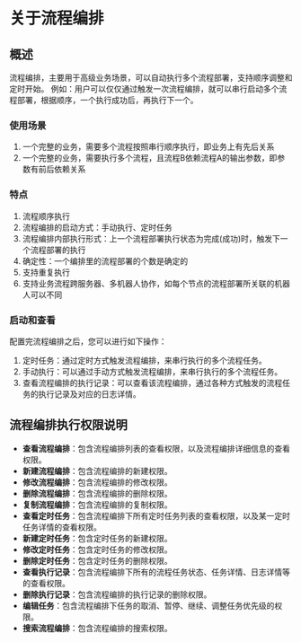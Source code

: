 # 关于流程编排


## 概述

流程编排，主要用于高级业务场景，可以自动执行多个流程部署，支持顺序调整和定时开始。
例如：用户可以仅仅通过触发一次流程编排，就可以串行启动多个流程部署，根据顺序，一个执行成功后，再执行下一个。

### 使用场景
1. 一个完整的业务，需要多个流程按照串行顺序执行，即业务上有先后关系
2. 一个完整的业务，需要执行多个流程，且流程B依赖流程A的输出参数，即参数有前后依赖关系

### 特点

1. 流程顺序执行
2. 流程编排的启动方式：手动执行、定时任务
3. 流程编排内部执行形式：上一个流程部署执行状态为完成(成功)时，触发下一个流程部署的执行
4. 确定性：一个编排里的流程部署的个数是确定的
5. 支持重复执行
6. 支持业务流程跨服务器、多机器人协作，如每个节点的流程部署所关联的机器人可以不同


### 启动和查看
配置完流程编排之后，您可以进行如下操作：

1. 定时任务：通过定时方式触发流程编排，来串行执行的多个流程任务。
2. 手动执行：可以通过手动方式触发流程编排，来串行执行的多个流程任务。
3. 查看流程编排的执行记录：可以查看该流程编排，通过各种方式触发的流程任务的执行记录及对应的日志详情。

## 流程编排执行权限说明

- **查看流程编排**：包含流程编排列表的查看权限，以及流程编排详细信息的查看权限。
- **新建流程编排**：包含流程编排的新建权限。
- **修改流程编排**：包含流程编排的修改权限。
- **删除流程编排**：包含流程编排的删除权限。
- **复制流程编排**：包含流程编排的复制权限。
- **查看定时任务**：包含流程编排下所有定时任务列表的查看权限，以及某一定时任务详情的查看权限。
- **新建定时任务**：包含定时任务的新建权限。
- **修改定时任务**：包含定时任务的修改权限。
- **删除定时任务**：包含定时任务的删除权限。
- **查看执行记录**：包含流程编排下所有的流程任务状态、任务详情、日志详情等的查看权限。
- **删除执行记录**：包含流程编排的执行记录的删除权限。
- **编辑任务**：包含流程编排下任务的取消、暂停、继续、调整任务优先级的权限。
- **搜索流程编排**：包含流程编排的搜索权限。
